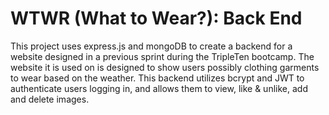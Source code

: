 # WTWR (What to Wear?): Back End
This project uses express.js and mongoDB to create a backend for a website designed in a previous sprint during the TripleTen bootcamp. The website it is used on is designed to show users possibly clothing garments to wear based on the weather. This backend utilizes bcrypt and JWT to authenticate users logging in, and allows them to view, like & unlike, add and delete images.